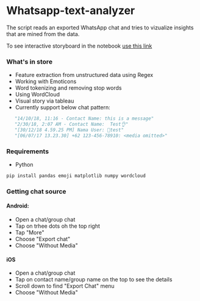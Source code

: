 # Whatsapp-text-analyzer

The script reads an exported WhatsApp chat and tries to vizualize insights that are mined from the data.

To see interactive storyboard in the notebook [use this link](https://nbviewer.jupyter.org/github/hdev7/Whatsapp-text-analyzer/blob/master/text%20analysis.ipynb)

### What's in store
- Feature extraction from unstructured data using Regex
- Working with Emoticons
- Word tokenizing and removing stop words
- Using WordCloud
- Visual story via tableau
- Currently support below chat pattern:
 ```python
    "14/10/18, 11:16 - Contact Name: this is a message"
    "2/30/18, 2:07 AM - Contact Name:  Test👌"
    "[30/12/18 4.59.25 PM] Nama User: 🙏test"
    "[06/07/17 13.23.30] ‪+62 123-456-78910‬: <media omitted>"
  ```


### Requirements
- Python
```python
pip install pandas emoji matplotlib numpy wordcloud 
```

### Getting chat source
#### Android:
- Open a chat/group chat
- Tap on trhee dots oh the top right
- Tap "More"
- Choose "Export chat"
- Choose "Without Media"

#### iOS
- Open a chat/group chat
- Tap on contact name/group name on the top to see the details
- Scroll down to find "Export Chat" menu
- Choose "Without Media"


